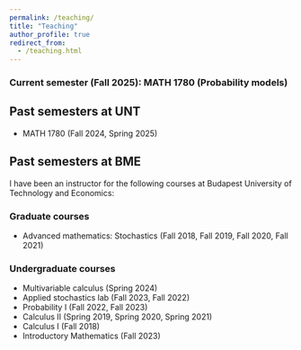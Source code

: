 ```yaml
---
permalink: /teaching/
title: "Teaching"
author_profile: true
redirect_from: 
  - /teaching.html
---
```



### Current semester (Fall 2025): MATH 1780 (Probability models)

## Past semesters at UNT
- MATH 1780 (Fall 2024, Spring 2025)

## Past semesters at BME
I have been an instructor for the following courses at Budapest University of Technology and Economics:

### Graduate courses
- Advanced mathematics: Stochastics (Fall 2018, Fall 2019, Fall 2020, Fall 2021)

### Undergraduate courses
- Multivariable calculus (Spring 2024)
- Applied stochastics lab (Fall 2023, Fall 2022)
- Probability I (Fall 2022, Fall 2023)
- Calculus II (Spring 2019, Spring 2020, Spring 2021)
- Calculus I (Fall 2018)
- Introductory Mathematics (Fall 2023)
